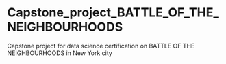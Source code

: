 # Capstone_project_BATTLE_OF_THE_NEIGHBOURHOODS
Capstone project for data science certification on BATTLE OF THE NEIGHBOURHOODS in New York city
